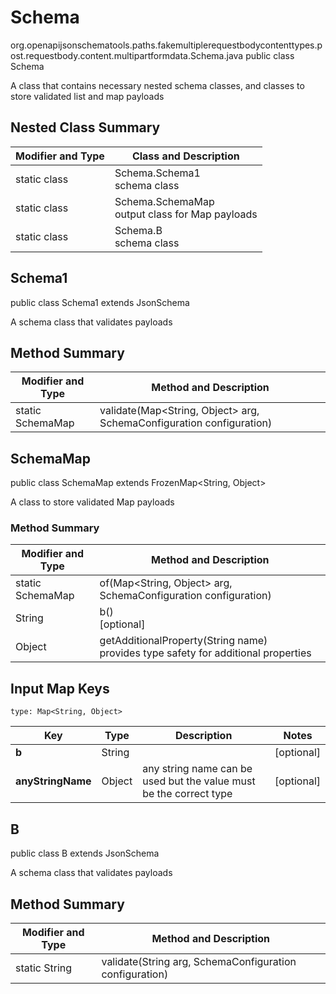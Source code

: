 # Schema
org.openapijsonschematools.paths.fakemultiplerequestbodycontenttypes.post.requestbody.content.multipartformdata.Schema.java
public class Schema

A class that contains necessary nested schema classes, and classes to store validated list and map payloads

## Nested Class Summary
| Modifier and Type | Class and Description |
| ----------------- | ---------------------- |
| static class | Schema.Schema1<br> schema class |
| static class | Schema.SchemaMap<br> output class for Map payloads |
| static class | Schema.B<br> schema class |

## Schema1
public class Schema1
extends JsonSchema

A schema class that validates payloads

## Method Summary
| Modifier and Type | Method and Description |
| ----------------- | ---------------------- |
| static SchemaMap | validate(Map<String, Object> arg, SchemaConfiguration configuration) |

## SchemaMap
public class SchemaMap
extends FrozenMap<String, Object>

A class to store validated Map payloads

### Method Summary
| Modifier and Type | Method and Description |
| ----------------- | ---------------------- |
| static SchemaMap | of(Map<String, Object> arg, SchemaConfiguration configuration) |
| String | b()<br>[optional] |
| Object | getAdditionalProperty(String name)<br>provides type safety for additional properties |

## Input Map Keys
```
type: Map<String, Object>
```
Key | Type |  Description | Notes
------------ | ------------- | ------------- | -------------
**b** | String |  | [optional]
**anyStringName** | Object | any string name can be used but the value must be the correct type | [optional]

## B
public class B
extends JsonSchema

A schema class that validates payloads

## Method Summary
| Modifier and Type | Method and Description |
| ----------------- | ---------------------- |
| static String | validate(String arg, SchemaConfiguration configuration) |
